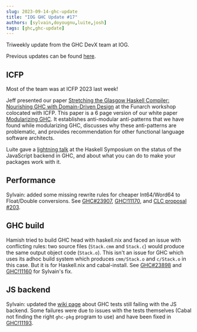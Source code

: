```yaml
---
slug: 2023-09-14-ghc-update
title: "IOG GHC Update #17"
authors: [sylvain,doyougnu,luite,josh]
tags: [ghc,ghc-update]
---
```


Triweekly update from the GHC DevX team at IOG.

<!-- truncate -->

Previous updates can be found [here](https://engineering.iog.io/tags/ghc-update).

## ICFP

Most of the team was at ICFP 2023 last week!

Jeff presented our paper [Stretching the Glasgow Haskell Compiler: Nourishing GHC with Domain-Driven Design](https://dl.acm.org/doi/abs/10.1145/3609025.3609476) at the Funarch workshop colocated with ICFP. This paper is a 6 page version of our white paper [Modularizing GHC](https://hsyl20.fr/home/files/papers/2022-ghc-modularity.pdf). It establishes anti-modular anti-patterns that we have found while modularizing GHC, discusses why these anti-patterns are problematic, and provides recommendation for other functional language software architects.

Luite gave a [lightning talk](https://www.youtube.com/live/Rvs88m2mdig?si=dkWfelW58d22XJ3b&t=15863) at the Haskell Symposium on the status of the JavaScript backend in GHC, and about what you can do to make your packages work with it.

## Performance

Sylvain: added some missing rewrite rules for cheaper Int64/Word64 to Float/Double conversions.
See [GHC#23907](https://gitlab.haskell.org/ghc/ghc/-/issues/23907), [GHC!11170](https://gitlab.haskell.org/ghc/ghc/-/merge_requests/11170), and [CLC proposal #203](https://github.com/haskell/core-libraries-committee/issues/203).

## GHC build

Hamish tried to build GHC head with haskell.nix and faced an issue with conflicting rules: two source files (`Stack.cmm` and `Stack.c`) would produce the same output object code (`Stack.o`).
This isn't an issue for GHC which uses its adhoc build system which produces `cmm/Stack.o` and `c/Stack.o` in this case. But it is for Haskell.nix and cabal-install.
See [GHC#23898](https://gitlab.haskell.org/ghc/ghc/-/issues/23898) and [GHC!11160](https://gitlab.haskell.org/ghc/ghc/-/merge_requests/11160) for Sylvain's fix.

## JS backend

Sylvain: updated the [wiki
page](https://gitlab.haskell.org/ghc/ghc/-/wikis/javascript-backend/bug_triage)
about GHC tests still failing with the JS backend. Some failures were due to
issues with the tests themselves (Cabal not finding the right `ghc-pkg` program
to use) and have been fixed in
[GHC!11193](https://gitlab.haskell.org/ghc/ghc/-/merge_requests/11193).
